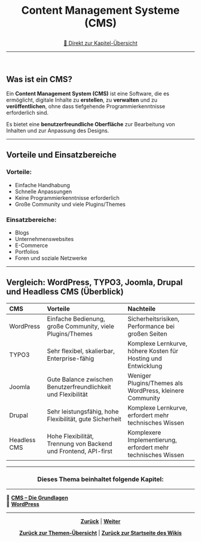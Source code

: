 # <p align="center">Content Management Systeme (CMS)</p>
<p align="center"><a href="#dieses-thema-beinhaltet-folgende-kapitel">🚀 Direkt zur Kapitel-Übersicht</a></p>

---
<br>

## Was ist ein CMS?

Ein **Content Management System (CMS)** ist eine Software, die es ermöglicht, digitale Inhalte zu **erstellen**, zu **verwalten** und zu **veröffentlichen**, ohne dass tiefgehende Programmierkenntnisse erforderlich sind.

Es bietet eine **benutzerfreundliche Oberfläche** zur Bearbeitung von Inhalten und zur Anpassung des Designs.

---

## Vorteile und Einsatzbereiche

### Vorteile:

  - Einfache Handhabung
  - Schnelle Anpassungen
  - Keine Programmierkenntnisse erforderlich
  - Große Community und viele Plugins/Themes

### Einsatzbereiche:

  - Blogs
  - Unternehmenswebsites
  - E-Commerce
  - Portfolios
  - Foren und soziale Netzwerke

---

## Vergleich: WordPress, TYPO3, Joomla, Drupal und Headless CMS (Überblick)

| CMS | Vorteile | Nachteile |
| :--- | :--- | :--- |
| WordPress | Einfache Bedienung, große Community, viele Plugins/Themes | Sicherheitsrisiken, Performance bei großen Seiten |
| TYPO3 | Sehr flexibel, skalierbar, Enterprise-fähig | Komplexe Lernkurve, höhere Kosten für Hosting und Entwicklung |
| Joomla | Gute Balance zwischen Benutzerfreundlichkeit und Flexibilität | Weniger Plugins/Themes als WordPress, kleinere Community |
| Drupal | Sehr leistungsfähig, hohe Flexibilität, gute Sicherheit | Komplexe Lernkurve, erfordert mehr technisches Wissen |
| Headless CMS | Hohe Flexibilität, Trennung von Backend und Frontend, API-first | Komplexere Implementierung, erfordert mehr technisches Wissen |

---

### <p align="center">Dieses Thema beinhaltet folgende Kapitel:</p>

---

🔹 [**CMS – Die Grundlagen**](/docs/06-entwicklung/08-cms/01-einfuehrung/README.md)<br>
🔹 [**WordPress**](/docs/06-entwicklung/08-cms/02-wordpress/README.md) <br>

---

<p align="center">
<a href="/docs/06-entwicklung/07-digitale_produktentwicklung/03-feedback_und_testing/README.md"><strong>Zurück</strong></a> | 
<a href="/docs/06-entwicklung/08-cms/01-einfuehrung/README.md"><strong>Weiter</strong></a>
</p>

<p align="center">
<a href="/docs/06-entwicklung/README.md/#dieser-themenbereich-beinhaltet-folgende-themen"><strong>Zurück zur Themen-Übersicht</strong></a> | <a href="/docs/00-willkommen/README.md"><strong>Zurück zur Startseite des Wikis</strong></a>
</p>
